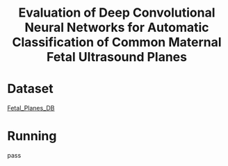 <!--
 * @Author: Shuangchi He / Yulv
 * @Email: yulvchi@qq.com
 * @Date: 2022-04-03 18:16:07
 * @Motto: Entities should not be multiplied unnecessarily.
 * @LastEditors: Shuangchi He
 * @LastEditTime: 2022-04-03 23:05:36
 * @FilePath: /Awesome-Ultrasound-Standard-Plane-Detection/src/DCNN-MF-SP/Readme.md
 * @Description: Evaluation of Deep Convolutional Neural Networks for Automatic Classification of Common Maternal Fetal Ultrasound Planes
 * Init from https://github.com/Oussamayousre/automatic-classification-of-common-maternal-fetal-ultrasound-planes b784f0107fd8cd0368622c5da09a0b41d0a3eb04
-->

<h1><center> Evaluation of Deep Convolutional Neural Networks for Automatic Classification of Common Maternal Fetal Ultrasound Planes </center></h1>

# Dataset

[Fetal_Planes_DB](../../data/FETAL_PLANES_DB/)

# Running

pass
